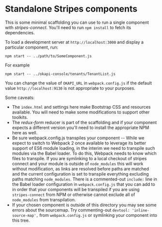 # Standalone Stripes components

This is some minimal scaffolding you can use to run a single component with _stripes-connect_. You'll need to run `npm install` to fetch its dependencies.

To load a development server at `http://localhost:3000` and display a particular component, run:

    npm start -- ../path/to/SomeComponent.js

For example

    npm start -- ../okapi-console/tenants/TenantList.js

You can change the value of `OKAPI_URL` in `webpack.config.js` if the default value `http://localhost:9130` is not appropriate to your purposes.

Some caveats:

  * The `index.html` and settings here make Bootstrap CSS and resources available. You will need to make some modifications to support other toolkits.
  * The _redux-form_ reducer is part of the scaffolding and if your component expects a different version you'll need to install the appropriate NPM here as well.
  * Be sure webpack.config.js transpiles your component -- While we expect to switch to Webpack 2 once available to leverage its better support of ES6 module loading, in the interim we need to transpile such modules via the Babel loader. To do this, Webpack needs to know which files to transpile. If you are symlinking to a local checkout of stripes connect and your module is outside of `node_modules` this will work without modification, as links are resolved before paths are matched and the current configuration is set to transpile everything excluding paths matching `node_modules`. There is a commented-out `include:` line in the Babel loader configuration in `webpack.config.js` that you can add to in order that your components will be transpiled if you are using `stripes-connect` from NPM or otherwise cannot exclude all of `node_modules` from transpilation.
  * If your chosen component is outside of this directory you may see some errors about the sourcemap. Try commenting-out `devtool: 'inline-source-map',` from `webpack.config.js` or symlinking your component into this tree.
